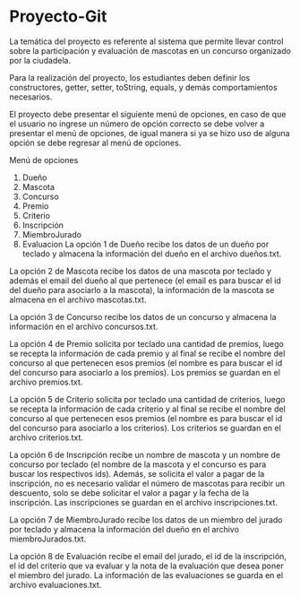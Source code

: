 # Proyecto-Git
La temática del proyecto es referente al sistema que permite llevar control sobre la participación y evaluación de mascotas en un concurso organizado por la ciudadela.

Para la realización del proyecto, los estudiantes deben definir los constructores, getter, setter, toString, equals, y demás comportamientos necesarios.

El proyecto debe presentar el siguiente menú de opciones, en caso de que el usuario no ingrese un número de opción correcto se debe volver a presentar el menú de opciones, de igual manera si ya se hizo uso de alguna opción se debe regresar al menú de opciones.

Menú de opciones
1.	Dueño
2.	Mascota
3.	Concurso
4.	Premio
5.	Criterio
6.	Inscripción
7.	MiembroJurado
8.	Evaluacion
La opción 1 de Dueño recibe los datos de un dueño por teclado y almacena la información del dueño en el archivo dueños.txt.

La opción 2 de Mascota recibe los datos de una mascota por teclado y además el email del dueño al que pertenece (el email es para buscar el id del dueño para asociarlo a la mascota), la información de la mascota se almacena en el archivo mascotas.txt.

La opción 3 de Concurso recibe los datos de un concurso y almacena la información en el archivo concursos.txt.

La opción 4 de Premio solicita por teclado una cantidad de premios, luego se recepta la información de cada premio y al final se recibe el nombre del concurso al que pertenecen esos premios (el nombre es para buscar el id del concurso para asociarlo a los premios). Los premios se guardan en el archivo premios.txt.

La opción 5 de Criterio solicita por teclado una cantidad de criterios, luego se recepta la información de cada criterio y al final se recibe el nombre del concurso al que pertenecen esos premios (el nombre es para buscar el id del concurso para asociarlo a los criterios). Los criterios se guardan en el archivo criterios.txt.

La opción 6 de Inscripción recibe un nombre de mascota y un nombre de concurso por teclado (el nombre de la mascota y el concurso es para buscar los respectivos ids). Además, se solicita el valor a pagar de la inscripción, no es necesario validar el número de mascotas para recibir un descuento, solo se debe solicitar el valor a pagar y la fecha de la inscripción. Las inscripciones se guardan en el archivo inscripciones.txt.

La opción 7 de MiembroJurado recibe los datos de un miembro del jurado por teclado y almacena la información del dueño en el archivo miembroJurados.txt.

La opción 8 de Evaluación recibe el email del jurado, el id de la inscripción, el id del criterio que va evaluar y la nota de la evaluación que desea poner el miembro del jurado. La información de las evaluaciones se guarda en el archivo evaluaciones.txt.

